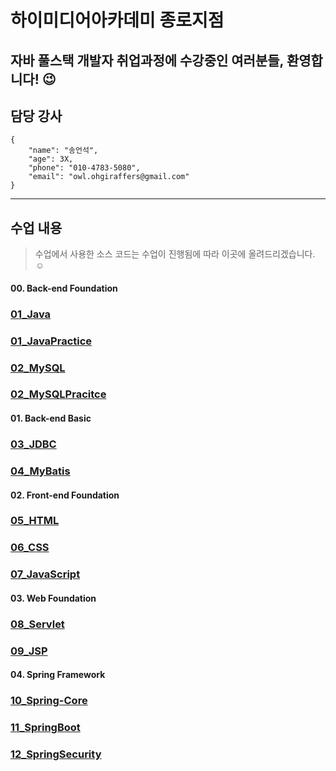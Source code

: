 # 하이미디어아카데미 종로지점
## 자바 풀스택 개발자 취업과정에 수강중인 여러분들, 환영합니다! :wink:
## 담당 강사
```
{
    "name": "송언석",
    "age": 3X,
    "phone": "010-4783-5080",
    "email": "owl.ohgiraffers@gmail.com"
}
```

---
## 수업 내용
> 수업에서 사용한 소스 코드는 수업이 진행됨에 따라 이곳에 올려드리겠습니다. :relaxed:
#### 00. Back-end Foundation
### [01_Java](https://github.com/20240617-himedia-jongro/01_Java.git)
### [01_JavaPractice](https://github.com/20240617-himedia-jongro/01_JavaPractice)
### [02_MySQL](https://github.com/20240617-himedia-jongro/02_MySQL)
### [02_MySQLPracitce](https://github.com/20240617-himedia-jongro/02_MySQLPracitce)

#### 01. Back-end Basic
### [03_JDBC](https://github.com/20240617-himedia-jongro/03_JDBC)
### [04_MyBatis](https://github.com/20240617-himedia-jongro/04_MyBatis)

#### 02. Front-end Foundation
### [05_HTML](https://github.com/20240617-himedia-jongro/05_HTML)
### [06_CSS](https://github.com/20240617-himedia-jongro/06_CSS)
### [07_JavaScript](https://github.com/20240617-himedia-jongro/07_JavaScript)

#### 03. Web Foundation
### [08_Servlet](https://github.com/20240617-himedia-jongro/08_Servlet)
### [09_JSP](https://github.com/20240617-himedia-jongro/09_JSP)

#### 04. Spring Framework
### [10_Spring-Core](https://github.com/20240617-himedia-jongro/10_Spring-Core)
### [11_SpringBoot](https://github.com/20240617-himedia-jongro/11_SpringBoot)
### [12_SpringSecurity](https://github.com/20240617-himedia-jongro/12_SpringSecurity)
